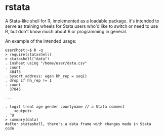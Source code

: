 rstata
==========

A Stata-like shell for R, implemented as a loadable package. It's intended to serve as training wheels for Stata users who'd like to switch or need to use R, but don't know much about R or programming in general.

An example of the intended usage:
    
    user@host:~$ R -q
    > require(statashell)
    > statashell("data")
    . insheet using "/home/user/data.csv"
    . count
      48473
    . bysort address: egen hh_rep = seq()
    . drop if hh_rep != 1
    . count
      37845

    ...

    . logit treat age gender countyname // a Stata comment
        <output>
    . ^D
    > summary(data)
    #after statashell, there's a data frame with changes made in Stata code
